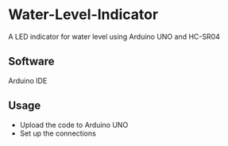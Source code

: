 # Water-Level-Indicator
A LED indicator for water level using Arduino UNO and
HC-SR04

## Software
Arduino IDE

## Usage
* Upload the code to Arduino UNO
* Set up the connections
